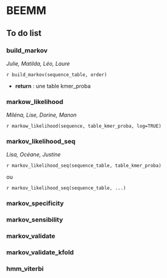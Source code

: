 # BEEMM

## To do list 

### build_markov

*Julie, Matilda, Léo, Laure*

`r build_markov(sequence_table, order)`

- **return** : une table kmer_proba

### markow_likelihood

*Miléna, Lise, Dorine, Manon*

`r markow_likelihood(sequence, table_kmer_proba, log=TRUE)`


### markov_likelihood_seq

*Lisa, Océane, Justine*

`r markov_likelihood_seq(sequence_table, table_kmer_proba)`

ou 

`r markov_likelihood_seq(sequence_table, ...)`

### markov_specificity


### markov_sensibility

### markov_validate

### markov_validate_kfold

### hmm_viterbi

